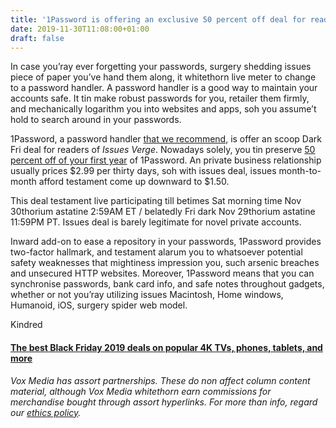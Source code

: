 ```yaml
---
title: '1Password is offering an exclusive 50 percent off deal for readers of The Verge'
date: 2019-11-30T11:08:00+01:00
draft: false
---
```


  

In case you’ray ever forgetting your passwords, surgery shedding issues piece of paper you’ve hand them along, it whitethorn live meter to change to a password handler. A password handler is a good way to maintain your accounts safe. It tin make robust passwords for you, retailer them firmly, and mechanically logarithm you into websites and apps, soh you assume’t hold to search around in your passwords.

  

1Password, a password handler [that we recommend](https://www.theverge.com/2017/7/24/15921282/best-password-manager-1password-lastpass-dashlane-how-to), is offer an scoop Dark Fri deal for readers of _Issues Verge_. Nowadays solely, you tin preserve [50 percent off of your first year](http://www.tkqlhce.com/click-8836598-13902937) of 1Password. An private business relationship usually prices $2.99 per thirty days, soh with issues deal, issues month-to-month afford testament come up downward to $1.50.

  

This deal testament live participating till betimes Sat morning time Nov 30thorium astatine 2:59AM ET / belatedly Fri dark Nov 29thorium astatine 11:59PM PT. Issues deal is barely legitimate for novel private accounts.

  

Inward add-on to ease a repository in your passwords, 1Password provides two-factor hallmark, and testament alarum you to whatsoever potential safety weaknesses that mightiness impression you, such arsenic breaches and unsecured HTTP websites. Moreover, 1Password means that you can synchronise passwords, bank card info, and safe notes throughout gadgets, whether or not you’ray utilizing issues Macintosh, Home windows, Humanoid, iOS, surgery spider web model.

  

  

  
Kindred  

  
  
  

#### [The best Black Friday 2019 deals on popular 4K TVs, phones, tablets, and more](https://www.theverge.com/good-deals/2019/11/29/20984337/black-friday-deals-best-tech-gadgets-phones-tvs-laptops-amazon-walmart-target)

  
  

  

_Vox Media has assort partnerships. These do non affect column content material, although Vox Media whitethorn earn commissions for merchandise bought through assort hyperlinks. For more than info, regard our_ [_ethics policy_](https://www.theverge.com/ethics-statement)_._